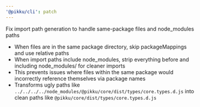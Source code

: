 ```yaml
---
'@pikku/cli': patch
---
```


Fix import path generation to handle same-package files and node_modules paths

- When files are in the same package directory, skip packageMappings and use relative paths
- When import paths include node_modules, strip everything before and including node_modules/ for cleaner imports
- This prevents issues where files within the same package would incorrectly reference themselves via package names
- Transforms ugly paths like `../../../../node_modules/@pikku/core/dist/types/core.types.d.js` into clean paths like `@pikku/core/dist/types/core.types.d.js`
